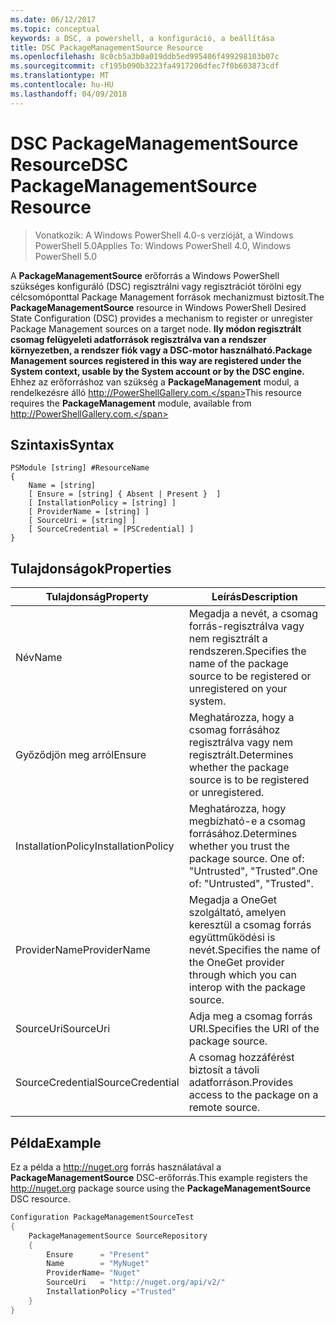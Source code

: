 ```yaml
---
ms.date: 06/12/2017
ms.topic: conceptual
keywords: a DSC, a powershell, a konfiguráció, a beállítása
title: DSC PackageManagementSource Resource
ms.openlocfilehash: 8c0cb5a3b0a019ddb5ed995406f499298103b07c
ms.sourcegitcommit: cf195b090b3223fa4917206dfec7f0b603873cdf
ms.translationtype: MT
ms.contentlocale: hu-HU
ms.lasthandoff: 04/09/2018
---
```

# <a name="dsc-packagemanagementsource-resource"></a><span data-ttu-id="b227e-103">DSC PackageManagementSource Resource</span><span class="sxs-lookup"><span data-stu-id="b227e-103">DSC PackageManagementSource Resource</span></span>

> <span data-ttu-id="b227e-104">Vonatkozik: A Windows PowerShell 4.0-s verzióját, a Windows PowerShell 5.0</span><span class="sxs-lookup"><span data-stu-id="b227e-104">Applies To: Windows PowerShell 4.0, Windows PowerShell 5.0</span></span>

<span data-ttu-id="b227e-105">A **PackageManagementSource** erőforrás a Windows PowerShell szükséges konfiguráló (DSC) regisztrálni vagy regisztrációt törölni egy célcsomóponttal Package Management források mechanizmust biztosít.</span><span class="sxs-lookup"><span data-stu-id="b227e-105">The **PackageManagementSource** resource in Windows PowerShell Desired State Configuration (DSC) provides a mechanism to register or unregister Package Management sources on a target node.</span></span> <span data-ttu-id="b227e-106">**Ily módon regisztrált csomag felügyeleti adatforrások regisztrálva van a rendszer környezetben, a rendszer fiók vagy a DSC-motor használható.**</span><span class="sxs-lookup"><span data-stu-id="b227e-106">**Package Management sources registered in this way are registered under the System context, usable by the System account or by the DSC engine.**</span></span> <span data-ttu-id="b227e-107">Ehhez az erőforráshoz van szükség a **PackageManagement** modul, a rendelkezésre álló http://PowerShellGallery.com.</span><span class="sxs-lookup"><span data-stu-id="b227e-107">This resource requires the **PackageManagement** module, available from http://PowerShellGallery.com.</span></span>

## <a name="syntax"></a><span data-ttu-id="b227e-108">Szintaxis</span><span class="sxs-lookup"><span data-stu-id="b227e-108">Syntax</span></span>

```
PSModule [string] #ResourceName
{
    Name = [string]
    [ Ensure = [string] { Absent | Present }  ]
    [ InstallationPolicy = [string] ]
    [ ProviderName = [string] ]
    [ SourceUri = [string] ]
    [ SourceCredential = [PSCredential] ]
}
```

## <a name="properties"></a><span data-ttu-id="b227e-109">Tulajdonságok</span><span class="sxs-lookup"><span data-stu-id="b227e-109">Properties</span></span>
|  <span data-ttu-id="b227e-110">Tulajdonság</span><span class="sxs-lookup"><span data-stu-id="b227e-110">Property</span></span>  |  <span data-ttu-id="b227e-111">Leírás</span><span class="sxs-lookup"><span data-stu-id="b227e-111">Description</span></span>   |
|---|---|
| <span data-ttu-id="b227e-112">Név</span><span class="sxs-lookup"><span data-stu-id="b227e-112">Name</span></span>| <span data-ttu-id="b227e-113">Megadja a nevét, a csomag forrás-regisztrálva vagy nem regisztrált a rendszeren.</span><span class="sxs-lookup"><span data-stu-id="b227e-113">Specifies the name of the package source to be registered or unregistered on your system.</span></span>|
| <span data-ttu-id="b227e-114">Győződjön meg arról</span><span class="sxs-lookup"><span data-stu-id="b227e-114">Ensure</span></span>| <span data-ttu-id="b227e-115">Meghatározza, hogy a csomag forrásához regisztrálva vagy nem regisztrált.</span><span class="sxs-lookup"><span data-stu-id="b227e-115">Determines whether the package source is to be registered or unregistered.</span></span>|
| <span data-ttu-id="b227e-116">InstallationPolicy</span><span class="sxs-lookup"><span data-stu-id="b227e-116">InstallationPolicy</span></span>| <span data-ttu-id="b227e-117">Meghatározza, hogy megbízható-e a csomag forrásához.</span><span class="sxs-lookup"><span data-stu-id="b227e-117">Determines whether you trust the package source.</span></span> <span data-ttu-id="b227e-118">One of: "Untrusted", "Trusted".</span><span class="sxs-lookup"><span data-stu-id="b227e-118">One of: "Untrusted", "Trusted".</span></span>|
| <span data-ttu-id="b227e-119">ProviderName</span><span class="sxs-lookup"><span data-stu-id="b227e-119">ProviderName</span></span>| <span data-ttu-id="b227e-120">Megadja a OneGet szolgáltató, amelyen keresztül a csomag forrás együttműködési is nevét.</span><span class="sxs-lookup"><span data-stu-id="b227e-120">Specifies the name of the OneGet provider through which you can interop with the package source.</span></span>|
| <span data-ttu-id="b227e-121">SourceUri</span><span class="sxs-lookup"><span data-stu-id="b227e-121">SourceUri</span></span>| <span data-ttu-id="b227e-122">Adja meg a csomag forrás URI.</span><span class="sxs-lookup"><span data-stu-id="b227e-122">Specifies the URI of the package source.</span></span>|
| <span data-ttu-id="b227e-123">SourceCredential</span><span class="sxs-lookup"><span data-stu-id="b227e-123">SourceCredential</span></span>| <span data-ttu-id="b227e-124">A csomag hozzáférést biztosít a távoli adatforráson.</span><span class="sxs-lookup"><span data-stu-id="b227e-124">Provides access to the package on a remote source.</span></span>|

## <a name="example"></a><span data-ttu-id="b227e-125">Példa</span><span class="sxs-lookup"><span data-stu-id="b227e-125">Example</span></span>

<span data-ttu-id="b227e-126">Ez a példa a http://nuget.org forrás használatával a **PackageManagementSource** DSC-erőforrás.</span><span class="sxs-lookup"><span data-stu-id="b227e-126">This example registers the http://nuget.org package source using the **PackageManagementSource** DSC resource.</span></span>

```powershell
Configuration PackageManagementSourceTest
{
    PackageManagementSource SourceRepository
    {
        Ensure      = "Present"
        Name        = "MyNuget"
        ProviderName= "Nuget"
        SourceUri   = "http://nuget.org/api/v2/"
        InstallationPolicy ="Trusted"
    }
}
```